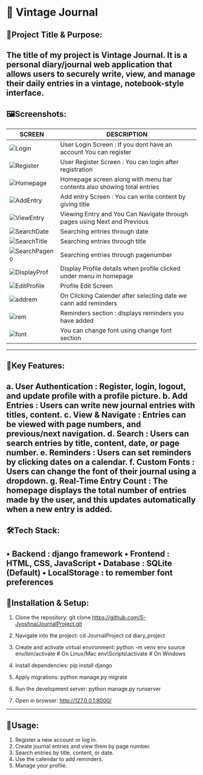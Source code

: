 # 📖 Vintage Journal

## 🎯Project Title & Purpose:

 The title of my project is Vintage Journal. It is a personal diary/journal web application that allows users to securely write, view, and manage their daily entries in a vintage, notebook-style interface.
---
## 🖼️Screenshots:

| SCREEN                                          | DESCRIPTION                                                              |
|-------------------------------------------------|--------------------------------------------------------------------------|
| ![Login](screenshots/login.jpeg)                | User Login Screen : If you dont have an account You can register         |
| ![Register](screenshots/register.jpeg)          | User Register Screen : You can login after registration                  |
| ![Homepage](screenshots/homepage.jpeg)          | Homepage screen along with menu bar contents also showing total entries  |
| ![AddEntry](screenshots/addentry.jpeg)          | Add entry Screen : You can write content by giving title                 |
| ![ViewEntry](screenshots/viewentry.jpeg)        | Viewing Entry and You Can Navigate through pages using Next and Previous |
| ![SearchDate](screenshots/searchdate.jpeg)      | Searching entries through date                                           |
| ![SearchTitle](screenshots/SearchTitle.jpeg)    | Searching entries through title                                          |
| ![SearchPageno](screenshots/searchpageno.jpeg)  | Searching entries through pagenumber                                     |
| ![DisplayProf](screenshots/displayprofdet.jpeg) | Display Profile details when profile clicked under menu in homepage      |
| ![EditProfile](screenshots/editprof.jpeg)       | Profile Edit Screen                                                      |
| ![addrem](screenshots/addrem.jpeg)              | On Clicking Calender after selecting date we cann add reminders          |
| ![rem](screenshots/rem.jpeg)                    | Reminders section : displays reminders you have added                    |
| ![font](screenshots/font.jpeg)                  | You can change font using change font section                            |

---
## 🔐Key Features:
a. User Authentication : Register, login, logout, and update profile with a profile picture.
b. Add Entries : Users can write new journal entries with titles, content.
c. View & Navigate : Entries can be viewed with page numbers, and previous/next navigation.
d. Search : Users can search entries by title, content, date, or page number.
e. Reminders : Users can set reminders by clicking dates on a calendar.
f. Custom Fonts : Users can change the font of their journal using a dropdown.
g. Real-Time Entry Count : The homepage displays the total number of entries made by the user, and this updates automatically when a new entry is added.
---
## 🛠️Tech Stack: 
• Backend : django framework
• Frontend : HTML, CSS, JavaScript
• Database : SQLite (Default)
• LocalStorage : to remember font preferences
---
## 📌Installation & Setup:
1. Clone the repository:
   git clone https://github.com/S-Jyoshna/JournalProject.git

2. Navigate into the project:
   cd JournalProject
   cd diary_project

3. Create and activate virtual environment:
   python -m venv env
   source env/bin/activate   # On Linux/Mac
   env\Scripts\activate      # On Windows

4. Install dependencies:
   pip install django

5. Apply migrations:
   python manage.py migrate

6. Run the development server:
   python manage.py runserver

7. Open in browser:
   http://127.0.0.1:8000/
---
## 📜Usage:
1. Register a new account or log in.
2. Create journal entries and view them by page number.
3. Search entries by title, content, or date.
4. Use the calendar to add reminders.
5. Manage your profile.
